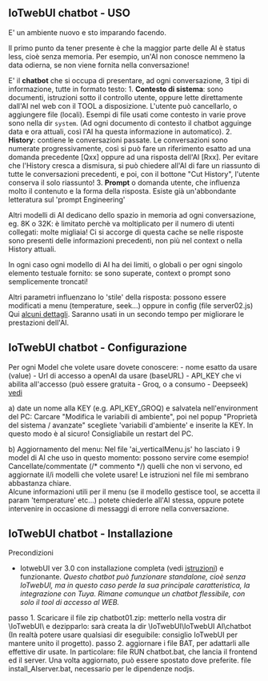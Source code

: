 ## IoTwebUI chatbot - USO
E' un ambiente nuovo e sto imparando facendo.

Il primo punto da tener presente è che la maggior parte delle AI è status less, cioè senza memoria. Per esempio, un'AI non conosce nemmeno la data odierna, se non viene fornita nella conversazione!

E' il **chatbot** che si occupa di presentare, ad ogni conversazione, 3 tipi di informazione, tutte in formato testo:
    1. **Contesto di sistema**: sono documenti, istruzioni sotto il controllo utente, oppure lette direttamente dall'AI nel web con il TOOL a disposizione. L'utente può cancellarlo, o aggiungere file (locali). Esempi di file usati come contesto in varie prove sono nella dir `system`. (Ad ogni documento di contesto il chatbot agguinge data e ora attuali, così l'AI ha questa informazione in automatico).
    2. **History**: contiene le conversazioni passate. Le conversazioni sono numerate progressivamente, così si può fare un riferimento esatto ad una domanda precedente [Qxx] oppure ad una risposta dell'AI [Rxx]. Per evitare che l'History cresca a dismisura, si può chiedere all'AI di fare un riassunto di tutte le conversazioni precedenti, e poi, con il bottone "Cut History", l'utente conserva il solo  riassunto!
   3. **Prompt** o domanda utente, che influenza molto il contenuto e la forma della risposta. Esiste già un'abbondante letteratura sul 'prompt Engineering'
       
Altri modelli di AI dedicano dello spazio in memoria ad ogni conversazione, eg. 8K o 32K: è limitato perchè va moltiplicato per il numero di utenti collegati: molte migliaia! Ci si accorge di questa cache se nelle risposte sono presenti delle informazioni precedenti, non più nel context o nella History attuali.

In ogni caso ogni modello di AI ha dei limiti, o globali o per ogni singolo elemento testuale fornito: se sono superate, context o prompt sono semplicemente troncati!

Altri parametri influenzano lo 'stile' della risposta: possono essere modificati a menu (temperature, seek...) oppure in config (file server02.js) Qui [alcuni dettagli](https://github.com/msillano/IoTwebUI/blob/main/IoTwebUI%20AI/ai_proxy.md#async-function-updateconfigsessionid-configuration). Saranno usati in un secondo tempo per migliorare le prestazioni dell'AI. 

## IoTwebUI chatbot - Configurazione

   Per ogni Model che volete usare dovete conoscere:
          - nome esatto da usare (value)
          - Url di accesso a openAI da usare (baseURL)
          - API_KEY che vi abilita all'accesso  (può essere gratuita - Groq, o a consumo - Deepseek) [vedi](https://github.com/msillano/IoTwebUI/blob/main/IoTwebUI%20AI/LEGGIMI.md#ai-provider) 

   a) date un nome alla KEY (e.g. API_KEY_GROQ) e salvatela nell'environment del PC: Carcare "Modifica le variabili di ambiente", poi nel popup "Proprietà del sistema / avanzate" scegliete 'variabili d'ambiente' e inserite la KEY. In questo modo è al sicuro! Consigliabile un restart del PC.

   b) Aggiornamento del menu: Nel file 'ai_verticalMenu.js' ho lasciato i 9 model di AI che uso in questo momento: possono servire come esempio!<br>
Cancellate/commentate (/* commento */) quelli che non vi servono, ed aggiornate il/i modelli che volete usare! Le istruzioni nel file mi sembrano abbastanza chiare.<br>
Alcune informazioni utili per il menu (se il modello gestisce tool, se accetta il param 'temperature' etc...) potete chiederle all'AI stessa, oppure potete intervenire in occasione di messaggi di errore nella conversazione.


## IoTwebUI chatbot - Installazione
Precondizioni
- IotwebUI ver 3.0 con installazione completa (vedi [istruzioni](https://github.com/msillano/IoTwebUI/blob/main/APP/LEGGIMI.md#installazione-e-uso)) e funzionante. 
_Questo chatbot può funzionare standalone, cioè senza IoTwebUI, ma in questo caso perde la sua principale caratteristica, la integrazione con Tuya. Rimane comunque un chatbot flessibile, con solo il tool di accesso al WEB._

passo 1. Scaricare il file zip chatbot01.zip: metterlo nella vostra dir \IoTwebUI\ e dezipparlo: sarà creata la dir  \IoTwebUI\IoTwebUI AI\chatbot
         (In realtà potere usare qualsiasi dir eseguibile: consiglio IoTwebUI per mantere unito il progetto).
passo 2. aggiornare i file BAT, per adattarli alle effettive dir usate. In particolare:
          file RUN chatbot.bat, che lancia il frontend ed il server. Una volta aggiornato, può essere spostato dove preferite.
          file install_AIserver.bat, necessario per le dipendenze nodjs. 

